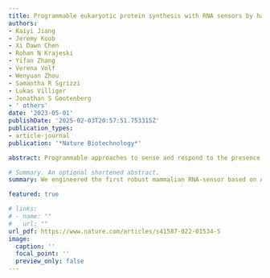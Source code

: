 ```yaml
---
title: Programmable eukaryotic protein synthesis with RNA sensors by harnessing ADAR  [Nature Biotechnology]
authors:
- Kaiyi Jiang
- Jeremy Koob
- Xi Dawn Chen
- Rohan N Krajeski
- Yifan Zhang
- Verena Volf
- Wenyuan Zhou
- Samantha R Sgrizzi
- Lukas Villiger
- Jonathan S Gootenberg
- ' others'
date: '2023-05-01'
publishDate: '2025-02-03T20:57:51.753315Z'
publication_types:
- article-journal
publication: '*Nature Biotechnology*'

abstract: Programmable approaches to sense and respond to the presence of specific RNAs in biological systems have broad applications in research, diagnostics, and therapeutics. Here we engineer a programmable RNA-sensing technology, reprogrammable ADAR sensors (RADARS), which harnesses RNA editing by adenosine deaminases acting on RNA (ADAR) to gate translation of a cargo protein by the presence of endogenous RNA transcripts. Introduction of a stop codon in a guide upstream of the cargo makes translation contingent on binding of an endogenous transcript to the guide, leading to ADAR editing of the stop codon and allowing translational readthrough. Through systematic sensor engineering, we achieve 277 fold improvement in sensor activation and engineer RADARS with diverse cargo proteins, including luciferases, fluorescent proteins, recombinases, and caspases, enabling detection sensitivity on endogenous transcripts expressed at levels as low as 13 transcripts per million. We show that RADARS are functional as either expressed DNA or synthetic mRNA and with either exogenous or endogenous ADAR. We apply RADARS in multiple contexts, including tracking transcriptional states, RNA-sensing-induced cell death, cell-type identification, and control of synthetic mRNA translation.

# Summary. An optional shortened abstract.
summary: We engineered the first robust mammalian RNA-sensor based on ADAR called RADARS. The sensor can be reprogrammed to track any RNA species inside eukaryotic cells and allow conditional cargo expression based on the presence/expression of target mRNA(s). We demonstrate that the system can be readily integrated into AAV, lentivirus, and synthetic mRNA to selectively turn on an arbitrary protein of interest.  We showcase the use of this system in cell specific killing, lineage tracing and in vivo recording for reprogrammable cell control. 

featured: true

# links:
# - name: ""
#   url: ""
url_pdf: https://www.nature.com/articles/s41587-022-01534-5
image:
  caption: ''
  focal_point: ''
  preview_only: false
---
```

